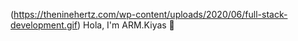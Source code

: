 (https://theninehertz.com/wp-content/uploads/2020/06/full-stack-development.gif)
Hola, I'm ARM.Kiyas 👋

